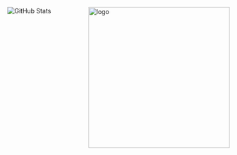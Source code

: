 ![GitHub Stats](https://github-readme-stats.vercel.app/api?username=AtulkrishnanMU&show_icons=true&theme=radical)
<img align="right" width="320" alt="logo" src="https://www.textures4photoshop.com/tex/thumbs/matrix-code-animation-gif-free-animated-background-716.gif">
